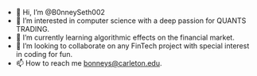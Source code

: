 - 👋 Hi, I’m @B0nneySeth002
- 👀 I’m interested in computer science with a deep passion for QUANTS TRADING.
- 🌱 I’m currently learning algorithmic effects on the financial market.
- 💞️ I’m looking to collaborate on any FinTech project with special interest in coding for fun.
- 📫 How to reach me bonneys@carleton.edu.

<!---
B0nneySeth002/B0nneySeth002 is a ✨ special ✨ repository because its `README.md` (this file) appears on your GitHub profile.
You can click the Preview link to take a look at your changes.
--->

